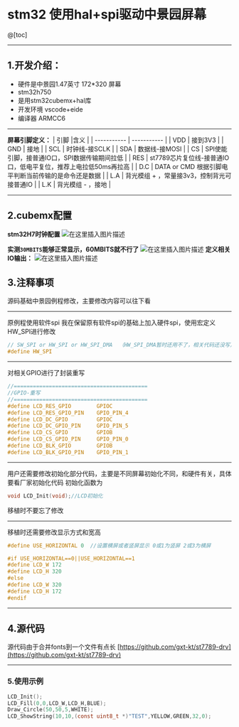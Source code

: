 # stm32 使用hal+spi驱动中景园屏幕
@[toc]
***
## 1.开发介绍：
- 硬件是中景园1.47英寸 172*320 屏幕
- stm32h750
- 是用stm32cubemx+hal库
- 开发环境 vscode+eide
- 编译器 ARMCC6

 ***

**屏幕引脚定义：**
| 引脚     |含义 |
| ----------- | ----------- |
| VDD      | 接到3V3      |
| GND   | 接地      |
| SCL   | 时钟线-接SCLK     |
| SDA   | 数据线-接MOSI      |
| CS  | SPI使能引脚，接普通IO口，SPI数据传输期间拉低      |
| RES  | st7789芯片复位线-接普通IO口，低电平复位，推荐上电拉低50ms再拉高      |
| D.C | DATA or CMD 根据引脚电平判断当前传输的是命令还是数据      |
| L.A | 背光模组 + ，常量接3v3，控制背光可接普通IO     |
| L.K | 背光模组 - ，接地      |
***
## 2.cubemx配置
**stm32H7时钟配置**
![在这里插入图片描述](https://img-blog.csdnimg.cn/7fa890417f9742b1bdb2133f1ca89bae.png?x-oss-process=image/watermark,type_d3F5LXplbmhlaQ,shadow_50,text_Q1NETiBAZ3h0X2t0,size_20,color_FFFFFF,t_70,g_se,x_16)

**实测`30MBITS`能够正常显示，60MBITS就不行了**
![在这里插入图片描述](https://img-blog.csdnimg.cn/9e86bd6f7f0348f881b83b240b1f7d18.png?x-oss-process=image/watermark,type_d3F5LXplbmhlaQ,shadow_50,text_Q1NETiBAZ3h0X2t0,size_20,color_FFFFFF,t_70,g_se,x_16)
**定义相关IO输出：**
![在这里插入图片描述](https://img-blog.csdnimg.cn/5d9df8e4910241c0bf2d711965bce69d.png?x-oss-process=image/watermark,type_d3F5LXplbmhlaQ,shadow_50,text_Q1NETiBAZ3h0X2t0,size_20,color_FFFFFF,t_70,g_se,x_16)
## 3.注释事项
源码基础中景园例程修改，主要修改内容可以往下看
***
原例程使用软件spi
我在保留原有软件spi的基础上加入硬件spi，使用宏定义HW_SPI进行修改
```c
// SW_SPI or HW_SPI or HW_SPI_DMA  （HW_SPI_DMA暂时还用不了，相关代码还没写）
#define HW_SPI
```
***
对相关GPIO进行了封装重写

```c
//==========================================
//GPIO-重写
//==========================================
#define LCD_RES_GPIO        GPIOC
#define LCD_RES_GPIO_PIN    GPIO_PIN_4
#define LCD_DC_GPIO         GPIOC
#define LCD_DC_GPIO_PIN     GPIO_PIN_5
#define LCD_CS_GPIO         GPIOB
#define LCD_CS_GPIO_PIN     GPIO_PIN_0
#define LCD_BLK_GPIO        GPIOB
#define LCD_BLK_GPIO_PIN    GPIO_PIN_1
```
***
用户还需要修改初始化部分代码，主要是不同屏幕初始化不同，和硬件有关，具体要看厂家初始化代码
初始化函数为

```c
void LCD_Init(void);//LCD初始化
```
移植时不要忘了修改
***
移植时还需要修改显示方式和宽高

```c
#define USE_HORIZONTAL 0  //设置横屏或者竖屏显示 0或1为竖屏 2或3为横屏

#if USE_HORIZONTAL==0||USE_HORIZONTAL==1
#define LCD_W 172
#define LCD_H 320
#else
#define LCD_W 320
#define LCD_H 172
#endif
```


***
## 4.源代码
源代码由于合并fonts到一个文件有点长
[https://github.com/gxt-kt/st7789-drv](https://github.com/gxt-kt/st7789-drv)
***
### 5.使用示例
```c
LCD_Init();
LCD_Fill(0,0,LCD_W,LCD_H,BLUE);
Draw_Circle(50,50,5,WHITE);
LCD_ShowString(10,10,(const uint8_t *)"TEST",YELLOW,GREEN,32,0);
```
